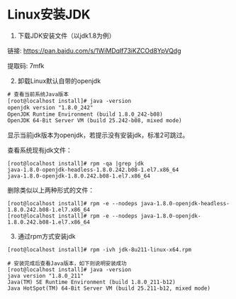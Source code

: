 # Linux安装JDK

1. 下载JDK安装文件（以jdk1.8为例）

链接: https://pan.baidu.com/s/1WiMDqIf73iKZCOd8YpVQdg 

提取码: 7mfk

2. 卸载Linux默认自带的openjdk

```tex
# 查看当前系统Java版本
[root@localhost install]# java -version
openjdk version "1.8.0_242"
OpenJDK Runtime Environment (build 1.8.0_242-b08)
OpenJDK 64-Bit Server VM (build 25.242-b08, mixed mode)
```

显示当前jdk版本为openjdk，若提示没有安装jdk，标准2可跳过。

查看系统现有jdk文件：

```
[root@localhost install]# rpm -qa |grep jdk
java-1.8.0-openjdk-headless-1.8.0.242.b08-1.el7.x86_64
java-1.8.0-openjdk-1.8.0.242.b08-1.el7.x86_64
```

删除类似以上两种形式的文件：

```
[root@localhost install]# rpm -e --nodeps java-1.8.0-openjdk-headless-1.8.0.242.b08-1.el7.x86_64
[root@localhost install]# rpm -e --nodeps java-1.8.0-openjdk-1.8.0.242.b08-1.el7.x86_64
```

3. 通过rpm方式安装jdk

```
[root@localhost install]# rpm -ivh jdk-8u211-linux-x64.rpm

# 安装完成后查看Java版本，如下则说明安装成功
[root@localhost install]# java -version
java version "1.8.0_211"
Java(TM) SE Runtime Environment (build 1.8.0_211-b12)
Java HotSpot(TM) 64-Bit Server VM (build 25.211-b12, mixed mode)
```

